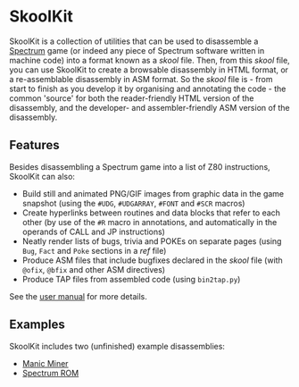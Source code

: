 SkoolKit
========

SkoolKit is a collection of utilities that can be used to disassemble a
[Spectrum](http://en.wikipedia.org/wiki/ZX_Spectrum) game (or indeed any piece
of Spectrum software written in machine code) into a format known as a *skool*
file. Then, from this *skool* file, you can use SkoolKit to create a browsable
disassembly in HTML format, or a re-assemblable disassembly in ASM format. So
the *skool* file is - from start to finish as you develop it by organising and
annotating the code - the common 'source' for both the reader-friendly HTML
version of the disassembly, and the developer- and assembler-friendly ASM
version of the disassembly.

Features
--------

Besides disassembling a Spectrum game into a list of Z80 instructions, SkoolKit
can also:

* Build still and animated PNG/GIF images from graphic data in the game
  snapshot (using the ``#UDG``, ``#UDGARRAY``, ``#FONT`` and ``#SCR`` macros)
* Create hyperlinks between routines and data blocks that refer to each other
  (by use of the ``#R`` macro in annotations, and automatically in the
  operands of CALL and JP instructions)
* Neatly render lists of bugs, trivia and POKEs on separate pages (using
  ``Bug``, ``Fact`` and ``Poke`` sections in a *ref* file)
* Produce ASM files that include bugfixes declared in the *skool* file (with
  ``@ofix``, ``@bfix`` and other ASM directives)
* Produce TAP files from assembled code (using ``bin2tap.py``)

See the [user manual](http://skoolkid.github.io/skoolkit/) for more details.

Examples
--------

SkoolKit includes two (unfinished) example disassemblies:

* [Manic Miner](http://skoolkid.github.io/skoolkit/examples/manic_miner/)
* [Spectrum ROM](http://skoolkid.github.io/skoolkit/examples/rom/)
